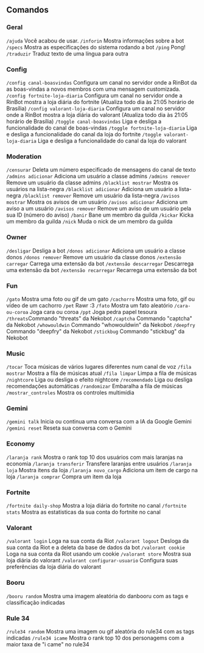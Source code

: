 ## Comandos

### Geral
 `/ajuda` Você acabou de usar.
 `/inforin` Mostra informações sobre a bot
 `/specs` Mostra as especificações do sistema rodando a bot
 `/ping` Pong!
 `/traduzir` Traduz texto de uma língua para outra

### Config
 `/config canal-boasvindas` Configura um canal no servidor onde a RinBot da as boas-vindas a novos membros com uma mensagem customizada.
 `/config fortnite-loja-diaria` Configura um canal no servidor onde a RinBot mostra a loja diária do fortnite (Atualiza todo dia às 21:05 horário de Brasília)
 `/config valorant-loja-diaria` Configura um canal no servidor onde a RinBot mostra a loja diária do valorant (Atualiza todo dia às 21:05 horário de Brasília) 
 `/toggle canal-boasvindas` Liga e desliga a funcionalidade do canal de boas-vindas
 `/toggle fortnite-loja-diaria` Liga e desliga a funcionalidade do canal da loja do fortnite
 `/toggle valorant-loja-diaria` Liga e desliga a funcionalidade do canal da loja do valorant

### Moderation
 `/censurar` Deleta um número especificado de mensagens do canal de texto
 `/admins adicionar` Adiciona um usuário a classe admins
 `/admins remover` Remove um usuário da classe admins
 `/blacklist mostrar` Mostra os usuários na lista-negra
 `/blacklist adicionar` Adiciona um usuário a lista-negra
 `/blacklist remover` Remove um usuário da lista-negra
 `/avisos mostrar` Mostra os avisos de um usuário
 `/avisos adicionar` Adiciona um aviso a um usuário
 `/avisos remover` Remove um aviso de um usuário pela sua ID (número do aviso)
 `/banir` Bane um membro da guilda
 `/kickar` Kicka um membro da guilda
 `/nick` Muda o nick de um membro da guilda

### Owner
 `/desligar`  Desliga a bot
 `/donos adicionar` Adiciona um usuário a classe donos
 `/donos remover` Remove um usuário da classe donos
 `/extensão carregar` Carrega uma extensão da bot
 `/extensão descarregar` Descarrega uma extensão da bot
 `/extensão recarregar` Recarrega uma extensão da bot

### Fun
 `/gato` Mostra uma foto ou gif de um gato
 `/cachorro` Mostra uma foto, gif ou vídeo de um cachorro
 `/pet` Rawr :3
 `/fato` Mostra um fato aleatório
 `/cara-ou-coroa` Joga cara ou coroa
 `/ppt` Joga pedra papel tesoura
 `/threats`Commando "threats" da Nekobot
 `/captcha` Commando "captcha" da Nekobot
 `/whowouldwin` Commando "whowouldwin" da Nekobot
 `/deepfry` Commando "deepfry" da Nekobot
 `/stickbug` Commando "stickbug" da Nekobot

### Music
 `/tocar` Toca músicas de vários lugares diferentes num canal de voz
 `/fila mostrar` Mostra a fila de músicas atual
 `/fila limpar` Limpa a fila de músicas
 `/nightcore` Liga ou desliga o efeito nightcore
 `/recomendado` Liga ou desliga recomendações automáticas
 `/randomizar` Embaralha a fila de músicas
 `/mostrar_controles` Mostra os controles multimídia

### Gemini
 `/gemini talk` Inicia ou continua uma conversa com a IA da Google Gemini
 `/gemini reset` Reseta sua conversa com o Gemini

### Economy
 `/laranja rank` Mostra o rank top 10 dos usuários com mais laranjas na economia
 `/laranja transferir` Transfere laranjas entre usuários
 `/laranja loja` Mostra itens da loja
 `/laranja novo_cargo` Adiciona um item de cargo na loja
 `/laranja comprar` Compra um item da loja

### Fortnite
 `/fortnite daily-shop`  Mostra a loja diária do fortnite no canal
`/fortnite stats`  Mostra as estatisticas da sua conta do fortnite no canal

### Valorant
 `/valorant login` Loga na sua conta da Riot
 `/valorant logout` Desloga da sua conta da Riot e a deleta da base de dados da bot
 `/valorant cookie` Loga na sua conta da Riot usando um cookie
 `/valorant store` Mostra sua loja diária do valorant
 `/valorant configurar-usuario` Configura suas preferências da loja diária do valorant

### Booru
 `/booru random` Mostra uma imagem aleatória do danbooru com as tags e classificação indicadas

### Rule 34
 `/rule34 random` Mostra uma imagem ou gif aleatória do rule34 com as tags indicadas
 `/rule34 icame` Mostra o rank top 10 dos personagems com a maior taxa de "i came" no rule34
